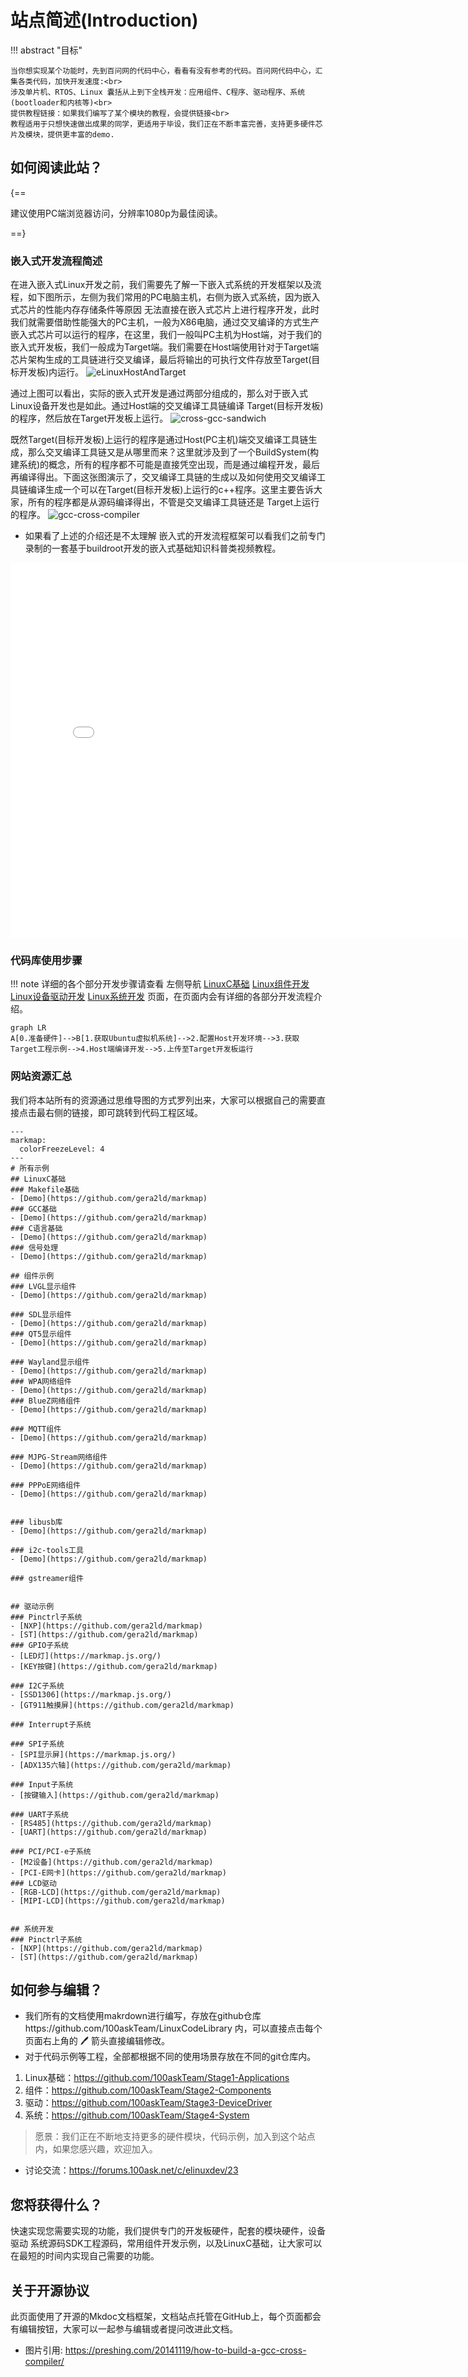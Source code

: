 # 站点简述(Introduction)

!!! abstract "目标"

    当你想实现某个功能时，先到百问网的代码中心，看看有没有参考的代码。百问网代码中心，汇集各类代码，加快开发速度:<br>
    涉及单片机、RTOS、Linux 囊括从上到下全栈开发：应用组件、C程序、驱动程序、系统(bootloader和内核等)<br>
    提供教程链接：如果我们编写了某个模块的教程，会提供链接<br>
    教程适用于只想快速做出成果的同学，更适用于毕设，我们正在不断丰富完善，支持更多硬件芯片及模块，提供更丰富的demo.





## 如何阅读此站？

{==

建议使用PC端浏览器访问，分辨率1080p为最佳阅读。

==}

### 嵌入式开发流程简述
  在进入嵌入式Linux开发之前，我们需要先了解一下嵌入式系统的开发框架以及流程，如下图所示，左侧为我们常用的PC电脑主机，右侧为嵌入式系统，因为嵌入式芯片的性能内存存储条件等原因 无法直接在嵌入式芯片上进行程序开发，此时我们就需要借助性能强大的PC主机，一般为X86电脑，通过交叉编译的方式生产 嵌入式芯片可以运行的程序，在这里，我们一般叫PC主机为Host端，对于我们的嵌入式开发板，我们一般成为Target端。我们需要在Host端使用针对于Target端芯片架构生成的工具链进行交叉编译，最后将输出的可执行文件存放至Target(目标开发板)内运行。
![eLinuxHostAndTarget](https://cdn.staticaly.com/gh/DongshanPI/LinuxCodeLibrary-Photos@master/eLinuxHostAndTarget.jpg)

  通过上图可以看出，实际的嵌入式开发是通过两部分组成的，那么对于嵌入式Linux设备开发也是如此。通过Host端的交叉编译工具链编译 Target(目标开发板)的程序，然后放在Target开发板上运行。
![cross-gcc-sandwich](https://cdn.staticaly.com/gh/DongshanPI/LinuxCodeLibrary-Photos@master/cross-gcc-sandwich.png)  

  既然Target(目标开发板)上运行的程序是通过Host(PC主机)端交叉编译工具链生成，那么交叉编译工具链又是从哪里而来？这里就涉及到了一个BuildSystem(构建系统)的概念，所有的程序都不可能是直接凭空出现，而是通过编程开发，最后再编译得出。下面这张图演示了，交叉编译工具链的生成以及如何使用交叉编译工具链编译生成一个可以在Target(目标开发板)上运行的c++程序。这里主要告诉大家，所有的程序都是从源码编译得出，不管是交叉编译工具链还是 Target上运行的程序。
![gcc-cross-compiler](https://cdn.staticaly.com/gh/DongshanPI/LinuxCodeLibrary-Photos@master/gcc-cross-compiler.png)

* 如果看了上述的介绍还是不太理解 嵌入式的开发流程框架可以看我们之前专门录制的一套基于buildroot开发的嵌入式基础知识科普类视频教程。
<iframe width="800px" height="600px" src="//player.bilibili.com/player.html?aid=897646032&bvid=BV1VN4y137Tf&cid=753046575&page=9" scrolling="no" border="0" frameborder="no" framespacing="0" allowfullscreen="true"> </iframe>


### 代码库使用步骤
!!! note
    详细的各个部分开发步骤请查看 左侧导航  [LinuxC基础](/01-LinuxCprogrammers/)  [Linux组件开发](/02-Components/) [Linux设备驱动开发](/03-DeviceDriver/) [Linux系统开发](04-System/) 页面，在页面内会有详细的各部分开发流程介绍。

``` mermaid
graph LR
A[0.准备硬件]-->B[1.获取Ubuntu虚拟机系统]-->2.配置Host开发环境-->3.获取Target工程示例-->4.Host端编译开发-->5.上传至Target开发板运行
```


### 网站资源汇总

我们将本站所有的资源通过思维导图的方式罗列出来，大家可以根据自己的需要直接点击最右侧的链接，即可跳转到代码工程区域。


```markmap
---
markmap:
  colorFreezeLevel: 4
---
# 所有示例
## LinuxC基础
### Makefile基础
- [Demo](https://github.com/gera2ld/markmap)
### GCC基础
- [Demo](https://github.com/gera2ld/markmap)
### C语言基础
- [Demo](https://github.com/gera2ld/markmap)
### 信号处理
- [Demo](https://github.com/gera2ld/markmap)

## 组件示例
### LVGL显示组件
- [Demo](https://github.com/gera2ld/markmap)

### SDL显示组件
- [Demo](https://github.com/gera2ld/markmap)
### QT5显示组件
- [Demo](https://github.com/gera2ld/markmap)

### Wayland显示组件
- [Demo](https://github.com/gera2ld/markmap)
### WPA网络组件
- [Demo](https://github.com/gera2ld/markmap)
### BlueZ网络组件
- [Demo](https://github.com/gera2ld/markmap)

### MQTT组件
- [Demo](https://github.com/gera2ld/markmap)

### MJPG-Stream网络组件
- [Demo](https://github.com/gera2ld/markmap)

### PPPoE网络组件
- [Demo](https://github.com/gera2ld/markmap)


### libusb库
- [Demo](https://github.com/gera2ld/markmap)

### i2c-tools工具
- [Demo](https://github.com/gera2ld/markmap)

### gstreamer组件


## 驱动示例
### Pinctrl子系统
- [NXP](https://github.com/gera2ld/markmap)
- [ST](https://github.com/gera2ld/markmap)
### GPIO子系统
- [LED灯](https://markmap.js.org/)
- [KEY按键](https://github.com/gera2ld/markmap)

### I2C子系统
- [SSD1306](https://markmap.js.org/)
- [GT911触摸屏](https://github.com/gera2ld/markmap)

### Interrupt子系统

### SPI子系统
- [SPI显示屏](https://markmap.js.org/)
- [ADX135六轴](https://github.com/gera2ld/markmap)

### Input子系统
- [按键输入](https://github.com/gera2ld/markmap)

### UART子系统
- [RS485](https://github.com/gera2ld/markmap)
- [UART](https://github.com/gera2ld/markmap)

### PCI/PCI-e子系统
- [M2设备](https://github.com/gera2ld/markmap)
- [PCI-E网卡](https://github.com/gera2ld/markmap)
### LCD驱动
- [RGB-LCD](https://github.com/gera2ld/markmap)
- [MIPI-LCD](https://github.com/gera2ld/markmap)


## 系统开发
### Pinctrl子系统
- [NXP](https://github.com/gera2ld/markmap)
- [ST](https://github.com/gera2ld/markmap)
```

## 如何参与编辑？

* 我们所有的文档使用makrdown进行编写，存放在github仓库https://github.com/100askTeam/LinuxCodeLibrary 内，可以直接点击每个页面右上角的 🖊 箭头直接编辑修改。
* 对于代码示例等工程，全部都根据不同的使用场景存放在不同的git仓库内。

1. Linux基础：https://github.com/100askTeam/Stage1-Applications
2. 组件：https://github.com/100askTeam/Stage2-Components
3. 驱动：https://github.com/100askTeam/Stage3-DeviceDriver
4. 系统：https://github.com/100askTeam/Stage4-System

> 愿景：我们正在不断地支持更多的硬件模块，代码示例，加入到这个站点内，如果您感兴趣，欢迎加入。

* 讨论交流：https://forums.100ask.net/c/elinuxdev/23


## 您将获得什么？
快速实现您需要实现的功能，我们提供专门的开发板硬件，配套的模块硬件，设备驱动 系统源码SDK工程源码，常用组件开发示例，以及LinuxC基础，让大家可以在最短的时间内实现自己需要的功能。


## 关于开源协议
  此页面使用了开源的Mkdoc文档框架，文档站点托管在GitHub上，每个页面都会有编辑按钮，大家可以一起参与编辑或者提问改进此文档。
* 图片引用: https://preshing.com/20141119/how-to-build-a-gcc-cross-compiler/